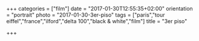 +++
categories = ["film"]
date = "2017-01-30T12:55:35+02:00"
orientation = "portrait"
photo = "2017-01-30-3er-piso"
tags = ["paris","tour eiffel","france","ilford","delta 100","black & white","film"]
title = "3er piso"

+++
